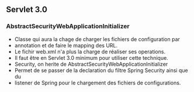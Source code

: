 ## Servlet 3.0

### AbstractSecurityWebApplicationInitializer
* Classe qui aura la chage de charger les fichiers de configuration par
* annotation et de faire le mapping des URL.
* Le fichir web.xml n'a plus la charge de réaliser ses operations.
* Il faut être en Servlet 3.0 minimum pour utiliser cette technique.
* Security, on herite de AbstractSecurityWebApplicationInitializer
* Permet de se passer de la declaration du filtre Spring Security ainsi que du
* listener de Spring pour le chargement des fichiers de configurations.

